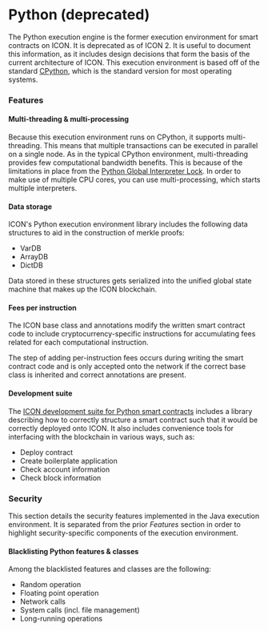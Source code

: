 # Python (deprecated)

The Python execution engine is the former execution environment for smart contracts on ICON. It is deprecated as of ICON 2. It is useful to document this information, as it includes design decisions that form the basis of the current architecture of ICON. This execution environment is based off of the standard [CPython](https://en.wikipedia.org/wiki/CPython), which is the standard version for most operating systems.

### Features

#### Multi-threading & multi-processing

Because this execution environment runs on CPython, it supports multi-threading. This means that multiple transactions can be executed in parallel on a single node. As in the typical CPython environment, multi-threading provides few computational bandwidth benefits. This is because of the limitations in place from the [Python Global Interpreter Lock](https://towardsdatascience.com/python-gil-e63f18a08c65). In order to make use of multiple CPU cores, you can use multi-processing, which starts multiple interpreters.

#### Data  storage

ICON's Python execution environment library includes the following data structures to aid in the construction of merkle proofs:

* VarDB
* ArrayDB
* DictDB

Data stored in these structures gets serialized into the unified global state machine that makes up the ICON blockchain.

#### Fees per instruction

The ICON base class and annotations modify the written smart contract code to include cryptocurrency-specific instructions for accumulating fees related for each computational instruction.

The step of adding per-instruction fees occurs during writing the smart contract code and is only accepted onto the network if the correct base class is inherited and correct annotations are present.

#### Development suite

The [ICON development suite for Python smart contracts](https://github.com/icon-project/t-bears) includes a library describing how to correctly structure a smart contract such that it would be correctly deployed onto ICON. It also includes convenience tools for interfacing with the blockchain in various ways, such as:

* Deploy contract
* Create boilerplate application
* Check account information
* Check block information

### Security

This section details the security features implemented in the Java execution environment. It is separated from the prior _Features_ section in order to highlight security-specific components of the execution environment.

#### Blacklisting Python features & classes

Among the blacklisted features and classes are the following:

* Random operation
* Floating point operation
* Network calls
* System calls (incl. file management)
* Long-running operations&#x20;
